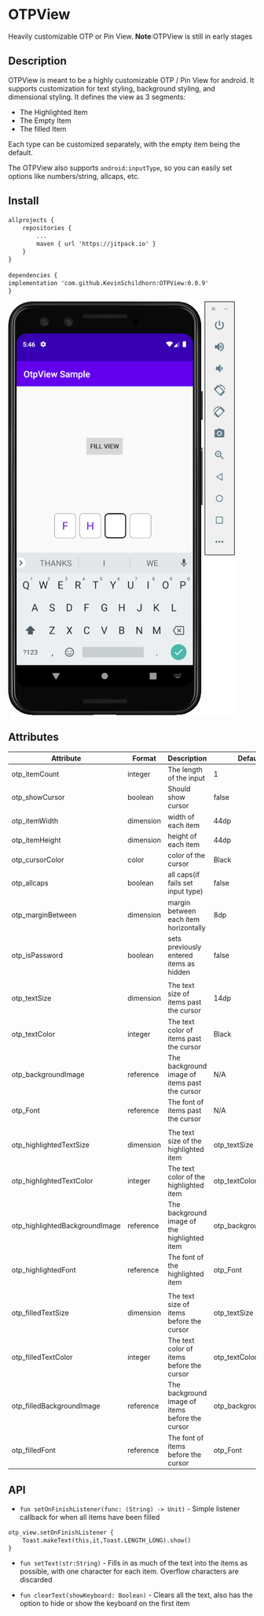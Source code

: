 # OTPView
 Heavily customizable OTP or Pin View. **Note**:OTPView is still in early stages

## Description

OTPView is meant to be a highly customizable OTP / Pin View for android. It supports customization for text styling, background styling, and dimensional styling. It defines the view as 3 segments:
* The Highlighted Item
* The Empty Item
* The filled Item

Each type can be customized separately, with the empty item being the default.

The OTPView also supports `android:inputType`, so you can easily set options like numbers/string, allcaps, etc.

## Install

```
allprojects {
    repositories {
        ...
        maven { url 'https://jitpack.io' }
    }
}

dependencies {
implementation 'com.github.KevinSchildhorn:OTPView:0.0.9'
}
```


![IMG](/images/example.png)

## Attributes

| Attribute | Format | Description | Default |
|-----------|--------|-------------|---------|
| otp_itemCount | integer | The length of the input | 1 |
| otp_showCursor | boolean | Should show cursor | false |
| otp_itemWidth | dimension | width of each item | 44dp |
| otp_itemHeight | dimension | height of each item | 44dp |
| otp_cursorColor | color | color of the cursor | Black |
| otp_allcaps | boolean | all caps(if fails set input type) | false |
| otp_marginBetween | dimension | margin between each item horizontally | 8dp |
| otp_isPassword | boolean | sets previously entered items as hidden | false |
|  |  |  |  |
| otp_textSize | dimension | The text size of items past the cursor | 14dp |
| otp_textColor | integer | The text color of items past the cursor | Black |
| otp_backgroundImage | reference | The background image of items past the cursor | N/A |
| otp_Font | reference | The font of items past the cursor | N/A |
|  |  |  |  |
| otp_highlightedTextSize | dimension |  The text size of the highlighted item | otp_textSize |
| otp_highlightedTextColor | integer | The text color of the highlighted item | otp_textColor |
| otp_highlightedBackgroundImage | reference | The background image of the highlighted item | otp_backgroundImage |
| otp_highlightedFont | reference | The font of the highlighted item | otp_Font |
|  |  |  |  |
| otp_filledTextSize | dimension | The text size of items before the cursor | otp_textSize |
| otp_filledTextColor | integer | The text color of items before the cursor | otp_textColor |
| otp_filledBackgroundImage | reference | The background image of items before the cursor| otp_backgroundImage |
| otp_filledFont | reference | The font of items before the cursor | otp_Font |

## API

* `fun setOnFinishListener(func: (String) -> Unit)` - Simple listener callback for when all items have been filled
```
otp_view.setOnFinishListener {
    Toast.makeText(this,it,Toast.LENGTH_LONG).show()
}
```
* `fun setText(str:String)` - Fills in as much of the text into the items as possible, with one character for each item. Overflow characters are discarded

* `fun clearText(showKeyboard: Boolean)` - Clears all the text, also has the option to hide or show the keyboard on the first item
